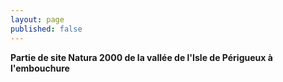 ```yaml
---
layout: page
published: false
---
```


**Partie de site Natura 2000 de la vallée de l'Isle de Périgueux à l'embouchure**